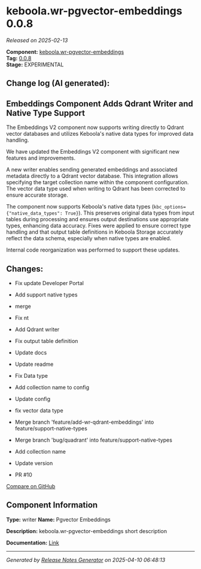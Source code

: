 #  keboola.wr-pgvector-embeddings 0.0.8

_Released on 2025-02-13_

**Component:** [keboola.wr-pgvector-embeddings](https://github.com/keboola/component-embeddings-v2)  
**Tag:** [0.0.8](https://github.com/keboola/component-embeddings-v2/releases/tag/0.0.8)  
**Stage:** EXPERIMENTAL


## Change log (AI generated):
## Embeddings Component Adds Qdrant Writer and Native Type Support
The Embeddings V2 component now supports writing directly to Qdrant vector databases and utilizes Keboola's native data types for improved data handling.

We have updated the Embeddings V2 component with significant new features and improvements.

A new writer enables sending generated embeddings and associated metadata directly to a Qdrant vector database. This integration allows specifying the target collection name within the component configuration. The vector data type used when writing to Qdrant has been corrected to ensure accurate storage.

The component now supports Keboola's native data types (`kbc_options={"native_data_types": True}`). This preserves original data types from input tables during processing and ensures output destinations use appropriate types, enhancing data accuracy. Fixes were applied to ensure correct type handling and that output table definitions in Keboola Storage accurately reflect the data schema, especially when native types are enabled.

Internal code reorganization was performed to support these updates.



## Changes:



- Fix update Developer Portal 




- Add support native types 




- merge 




- Fix nt 




- Add Qdrant writer 




- Fix output table definition 




- Update docs 




- Update readme 




- Fix Data type 




- Add collection name to config 




- Update config 




- fix vector data type 




- Merge branch 'feature/add-wr-qdrant-embeddings' into feature/support-native-types 




- Merge branch 'bug/quadrant' into feature/support-native-types 




- Add collection name 




- Update version 




- PR #10 



[Compare on GitHub](https://github.com/keboola/component-embeddings-v2/compare/0.0.7...0.0.8)



## Component Information
**Type:** writer
**Name:** Pgvector Embeddings

**Description:** keboola.wr-pgvector-embeddings short description


**Documentation:** [Link](https://github.com/keboola/component-embeddings-v2/blob/master/README.md)



---
_Generated by [Release Notes Generator](https://github.com/keboola/release-notes-generator)
on 2025-04-10 06:48:13_